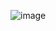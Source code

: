 
![image](https://user-images.githubusercontent.com/91574553/167323404-3d0b7c7c-3df6-4049-83a4-f948fb9d5a29.png)

